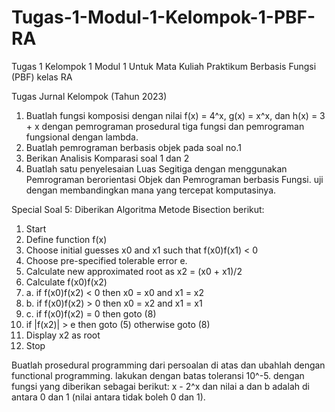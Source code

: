 # Tugas-1-Modul-1-Kelompok-1-PBF-RA
Tugas 1 Kelompok 1 Modul 1 Untuk Mata Kuliah Praktikum Berbasis Fungsi (PBF) kelas RA

Tugas Jurnal Kelompok (Tahun 2023)
1. Buatlah fungsi komposisi dengan nilai f(x) = 4^x, g(x) = x^x, dan h(x) = 3 + x dengan pemrograman prosedural tiga fungsi dan pemrograman fungsional dengan lambda.
2. Buatlah pemrograman berbasis objek pada soal no.1
3. Berikan Analisis Komparasi soal 1 dan 2
4. Buatlah satu penyelesaian Luas Segitiga dengan menggunakan Pemrograman berorientasi Objek dan
Pemrograman berbasis Fungsi. uji dengan membandingkan mana yang tercepat komputasinya.

Special Soal 5: Diberikan Algoritma Metode Bisection berikut:
1. Start
2. Define function f(x)
3. Choose initial guesses x0 and x1 such that f(x0)f(x1) < 0
4. Choose pre-specified tolerable error e.
5. Calculate new approximated root as x2 = (x0 + x1)/2
6. Calculate f(x0)f(x2)
7. a. if f(x0)f(x2) < 0 then x0 = x0 and x1 = x2
8. b. if f(x0)f(x2) > 0 then x0 = x2 and x1 = x1
9. c. if f(x0)f(x2) = 0 then goto (8)
10. if |f(x2)| > e then goto (5) otherwise goto (8)
11. Display x2 as root
12. Stop

Buatlah prosedural programming dari persoalan di atas dan ubahlah dengan functional programming. lakukan dengan batas toleransi 10^-5. dengan fungsi yang diberikan sebagai berikut: x - 2^x dan nilai a dan b adalah di antara 0 dan 1 (nilai antara tidak boleh 0 dan 1).


